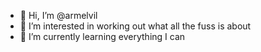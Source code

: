 - 👋 Hi, I’m @armelvil
- 👀 I’m interested in working out what all the fuss is about
- 🌱 I’m currently learning everything I can
